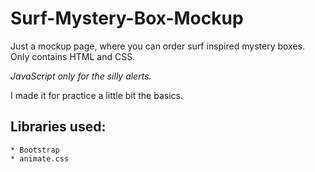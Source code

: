 # Surf-Mystery-Box-Mockup

Just a mockup page, where you can order surf inspired mystery boxes. Only contains HTML and CSS.

*JavaScript only for the silly alerts.*

I made it for practice a little bit the basics.

## Libraries used:
    * Bootstrap
    * animate.css
  

